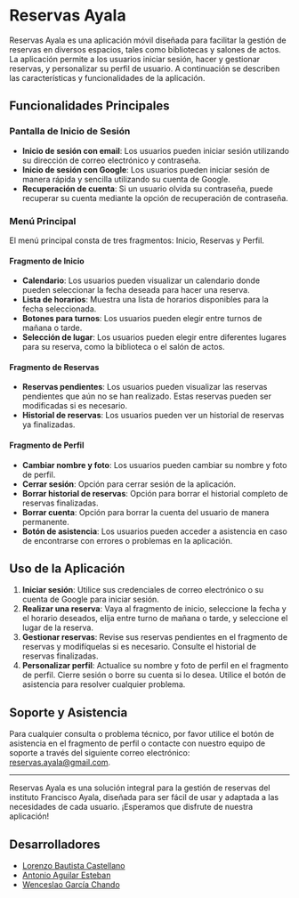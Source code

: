 # Reservas Ayala

Reservas Ayala es una aplicación móvil diseñada para facilitar la gestión de reservas en diversos espacios, tales como bibliotecas y salones de actos. La aplicación permite a los usuarios iniciar sesión, hacer y gestionar reservas, y personalizar su perfil de usuario. A continuación se describen las características y funcionalidades de la aplicación.

## Funcionalidades Principales

### Pantalla de Inicio de Sesión
- **Inicio de sesión con email**: Los usuarios pueden iniciar sesión utilizando su dirección de correo electrónico y contraseña.
- **Inicio de sesión con Google**: Los usuarios pueden iniciar sesión de manera rápida y sencilla utilizando su cuenta de Google.
- **Recuperación de cuenta**: Si un usuario olvida su contraseña, puede recuperar su cuenta mediante la opción de recuperación de contraseña.

### Menú Principal
El menú principal consta de tres fragmentos: Inicio, Reservas y Perfil.

#### Fragmento de Inicio
- **Calendario**: Los usuarios pueden visualizar un calendario donde pueden seleccionar la fecha deseada para hacer una reserva.
- **Lista de horarios**: Muestra una lista de horarios disponibles para la fecha seleccionada.
- **Botones para turnos**: Los usuarios pueden elegir entre turnos de mañana o tarde.
- **Selección de lugar**: Los usuarios pueden elegir entre diferentes lugares para su reserva, como la biblioteca o el salón de actos.

#### Fragmento de Reservas
- **Reservas pendientes**: Los usuarios pueden visualizar las reservas pendientes que aún no se han realizado. Estas reservas pueden ser modificadas si es necesario.
- **Historial de reservas**: Los usuarios pueden ver un historial de reservas ya finalizadas.

#### Fragmento de Perfil
- **Cambiar nombre y foto**: Los usuarios pueden cambiar su nombre y foto de perfil.
- **Cerrar sesión**: Opción para cerrar sesión de la aplicación.
- **Borrar historial de reservas**: Opción para borrar el historial completo de reservas finalizadas.
- **Borrar cuenta**: Opción para borrar la cuenta del usuario de manera permanente.
- **Botón de asistencia**: Los usuarios pueden acceder a asistencia en caso de encontrarse con errores o problemas en la aplicación.

## Uso de la Aplicación

1. **Iniciar sesión**: Utilice sus credenciales de correo electrónico o su cuenta de Google para iniciar sesión.
2. **Realizar una reserva**: Vaya al fragmento de inicio, seleccione la fecha y el horario deseados, elija entre turno de mañana o tarde, y seleccione el lugar de la reserva.
3. **Gestionar reservas**: Revise sus reservas pendientes en el fragmento de reservas y modifíquelas si es necesario. Consulte el historial de reservas finalizadas.
4. **Personalizar perfil**: Actualice su nombre y foto de perfil en el fragmento de perfil. Cierre sesión o borre su cuenta si lo desea. Utilice el botón de asistencia para resolver cualquier problema.

## Soporte y Asistencia

Para cualquier consulta o problema técnico, por favor utilice el botón de asistencia en el fragmento de perfil o contacte con nuestro equipo de soporte a través del siguiente correo electrónico: [reservas.ayala@gmail.com](mailto:reservas.ayala@gmail.com).

---

Reservas Ayala es una solución integral para la gestión de reservas del instituto Francisco Ayala, diseñada para ser fácil de usar y adaptada a las necesidades de cada usuario. ¡Esperamos que disfrute de nuestra aplicación!

## Desarrolladores

- [Lorenzo Bautista Castellano](https://github.com/lorenbaucas)
- [Antonio Aguilar Esteban](https://github.com/Antopox)
- [Wenceslao García Chando](https://github.com/Wencegch)
